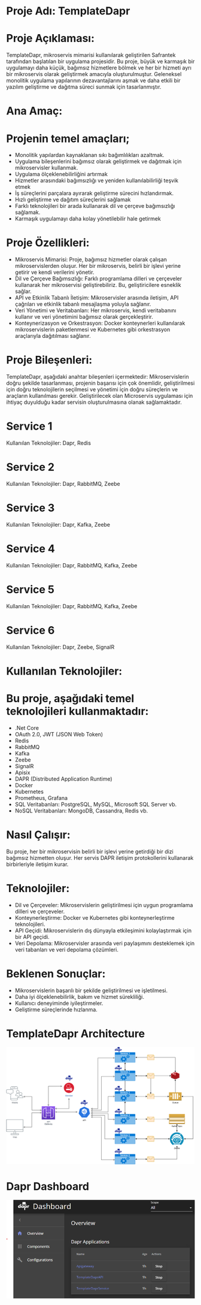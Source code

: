# Proje Adı: TemplateDapr

# Proje Açıklaması:

TemplateDapr, mikroservis mimarisi kullanılarak geliştirilen Safrantek tarafından başlatılan bir uygulama projesidir. Bu proje, büyük ve karmaşık bir uygulamayı daha küçük, bağımsız hizmetlere bölmek ve her bir hizmeti ayrı bir mikroservis olarak geliştirmek amacıyla oluşturulmuştur. Geleneksel monolitik uygulama yapılarının dezavantajlarını aşmak ve daha etkili bir yazılım geliştirme ve dağıtma süreci sunmak için tasarlanmıştır.

# Ana Amaç:

# Projenin temel amaçları;

- Monolitik yapılardan kaynaklanan sıkı bağımlılıkları azaltmak.
- Uygulama bileşenlerini bağımsız olarak geliştirmek ve dağıtmak için mikroservisler kullanmak.
- Uygulama ölçeklenebilirliğini artırmak
- Hizmetler arasındaki bağımsızlığı ve yeniden kullanılabilirliği teşvik etmek
- İş süreçlerini parçalara ayırarak geliştirme sürecini hızlandırmak.
- Hızlı geliştirme ve dağıtım süreçlerini sağlamak
- Farklı teknolojileri bir arada kullanarak dil ve çerçeve bağımsızlığı sağlamak.
- Karmaşık uygulamayı daha kolay yönetilebilir hale getirmek

# Proje Özellikleri:

- Mikroservis Mimarisi: Proje, bağımsız hizmetler olarak çalışan mikroservislerden oluşur. Her bir mikroservis, belirli bir işlevi yerine getirir ve kendi verilerini yönetir.
- Dil ve Çerçeve Bağımsızlığı: Farklı programlama dilleri ve çerçeveler kullanarak her mikroservisi geliştirebiliriz. Bu, geliştiricilere esneklik sağlar.
- API ve Etkinlik Tabanlı İletişim: Mikroservisler arasında iletişim, API çağrıları ve etkinlik tabanlı mesajlaşma yoluyla sağlanır.
- Veri Yönetimi ve Veritabanları: Her mikroservis, kendi veritabanını kullanır ve veri yönetimini bağımsız olarak gerçekleştirir.
- Konteynerizasyon ve Orkestrasyon: Docker konteynerleri kullanılarak mikroservislerin paketlenmesi ve Kubernetes gibi orkestrasyon araçlarıyla dağıtılması sağlanır.

# Proje Bileşenleri:

TemplateDapr, aşağıdaki anahtar bileşenleri içermektedir: Mikroservislerin doğru şekilde tasarlanması, projenin başarısı için çok önemlidir, geliştirilmesi için doğru teknolojilerin seçilmesi ve yönetimi için doğru süreçlerin ve araçların kullanılması gerekir. Geliştirilecek olan Microservis uygulaması için ihtiyaç duyulduğu kadar servisin oluşturulmasına olanak sağlamaktadır.

# Service 1
Kullanılan Teknolojiler: Dapr, Redis 
# Service 2
Kullanılan Teknolojiler: Dapr, RabbitMQ, Zeebe
# Service 3
Kullanılan Teknolojiler: Dapr, Kafka, Zeebe
# Service 4
Kullanılan Teknolojiler: Dapr, RabbitMQ, Kafka, Zeebe
# Service 5
Kullanılan Teknolojiler: Dapr, RabbitMQ, Kafka, Zeebe
# Service 6
Kullanılan Teknolojiler: Dapr, Zeebe, SignalR

# Kullanılan Teknolojiler:

# Bu proje, aşağıdaki temel teknolojileri kullanmaktadır:

- .Net Core
- OAuth 2.0, JWT (JSON Web Token)
- Redis
- RabbitMQ
- Kafka
- Zeebe
- SignalR
- Apisix
- DAPR (Distributed Application Runtime)
- Docker
- Kubernetes
- Prometheus, Grafana
- SQL Veritabanları: PostgreSQL, MySQL, Microsoft SQL Server vb.
- NoSQL Veritabanları: MongoDB, Cassandra, Redis vb.

# Nasıl Çalışır:

Bu proje, her bir mikroservisin belirli bir işlevi yerine getirdiği bir dizi bağımsız hizmetten oluşur. Her servis DAPR iletişim protokollerini kullanarak birbirleriyle iletişim kurar.


# Teknolojiler:

- Dil ve Çerçeveler: Mikroservislerin geliştirilmesi için uygun programlama dilleri ve çerçeveler.
- Konteynerleştirme: Docker ve Kubernetes gibi konteynerleştirme teknolojileri.
- API Geçidi: Mikroservislerin dış dünyayla etkileşimini kolaylaştırmak için bir API geçidi.
- Veri Depolama: Mikroservisler arasında veri paylaşımını desteklemek için veri tabanları ve veri depolama çözümleri.

# Beklenen Sonuçlar:
- Mikroservislerin başarılı bir şekilde geliştirilmesi ve işletilmesi.
- Daha iyi ölçeklenebilirlik, bakım ve hizmet sürekliliği.
- Kullanıcı deneyiminde iyileştirmeler.
- Geliştirme süreçlerinde hızlanma.


# TemplateDapr Architecture

![alt text](https://raw.githubusercontent.com/htoremen/TemplateDapr/master/Files/TemplateDapr.drawio.png)

# Dapr Dashboard

![alt text](https://raw.githubusercontent.com/htoremen/TemplateDapr/master/Files/DaprDashboard.png)
